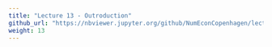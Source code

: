 ```yaml
---
title: "Lecture 13 - Outroduction"
github_url: "https://nbviewer.jupyter.org/github/NumEconCopenhagen/lectures-2019/blob/master/13/13_Outroduction.pdf"
weight: 13
---
```


